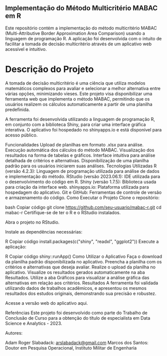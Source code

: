 ## Implementação do Método Multicritério MABAC em R
Este repositório contém a implementação do método multicritério MABAC (Multi-Attributive Border Approximation Area Comparison) usando a linguagem de programação R. A aplicação foi desenvolvida com o intuito de facilitar a tomada de decisão multicritério através de um aplicativo web acessível e intuitivo.

# Descrição do Projeto
A tomada de decisão multicritério é uma ciência que utiliza modelos matemáticos complexos para avaliar e selecionar a melhor alternativa entre várias opções, minimizando vieses. Este projeto visa disponibilizar uma ferramenta web que implementa o método MABAC, permitindo que os usuários realizem os cálculos automaticamente a partir de uma planilha predefinida.

A ferramenta foi desenvolvida utilizando a linguagem de programação R, em conjunto com a biblioteca Shiny, para criar uma interface gráfica interativa. O aplicativo foi hospedado no shinyapps.io e está disponível para acesso público.

Funcionalidades
Upload de planilhas em formato .xlsx para análise.
Execução automática dos cálculos do método MABAC.
Visualização dos resultados na forma de tabelas e gráficos.
Interface intuitiva para análise detalhada de critérios e alternativas.
Disponibilização de uma planilha padrão para os usuários iniciarem suas análises.
Tecnologias Utilizadas
R (versão 4.2.3): Linguagem de programação utilizada para análise de dados e implementação do método.
RStudio (versão 2023.06.1): IDE utilizada para o desenvolvimento do código em R.
Shiny (versão 1.7.5): Biblioteca usada para criação da interface web.
shinyapps.io: Plataforma utilizada para hospedagem do aplicativo.
Git e GitHub: Ferramentas de controle de versão e armazenamento do código.
Como Executar o Projeto
Clone o repositório:

bash
Copiar código
git clone https://github.com/seu-usuario/mabac-r.git
cd mabac-r
Certifique-se de ter o R e o RStudio instalados.

Abra o projeto no RStudio.

Instale as dependências necessárias:

R
Copiar código
install.packages(c("shiny", "readxl", "ggplot2"))
Execute a aplicação:

R
Copiar código
shiny::runApp()
Como Utilizar o Aplicativo
Faça o download da planilha padrão disponibilizada no aplicativo.
Preencha a planilha com os critérios e alternativas que deseja avaliar.
Realize o upload da planilha no aplicativo.
Visualize os resultados gerados automaticamente na aba Resultados.
Utilize a aba Gráficos para visualizar a análise gráfica das alternativas em relação aos critérios.
Resultados
A ferramenta foi validada utilizando dados de trabalhos acadêmicos, e apresentou os mesmos resultados dos estudos originais, demonstrando sua precisão e robustez.

Acesse a versão web do aplicativo aqui.

Referências
Este projeto foi desenvolvido como parte do Trabalho de Conclusão de Curso para a obtenção do título de especialista em Data Science e Analytics - 2023.

Autores:

Adam Roger Slabadack: arslabadack@gmail.com
Marcos dos Santos: Doutor em Pesquisa Operacional, Instituto Militar de Engenharia
